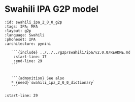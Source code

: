 
# Swahili IPA G2P model

``````{g2p} Swahili IPA G2P model
:id: swahili_ipa_2_0_0_g2p
:tags: IPA; MFA
:layout: g2p
:language: Swahili
:phoneset: IPA
:architecture: pynini

   ```{include} ../../../g2p/swahili/ipa/v2.0.0/README.md
    :start-line: 17
    :end-line: 29
   ```


   ```{admonition} See also
   * {need}`swahili_ipa_2_0_0_dictionary`
   ```
``````

```{include} ../../../g2p/swahili/ipa/v2.0.0/README.md
:start-line: 29
```
